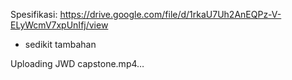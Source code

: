 Spesifikasi: https://drive.google.com/file/d/1rkaU7Uh2AnEQPz-V-ELyWcmV7xpUnIfj/view
+ sedikit tambahan


Uploading JWD capstone.mp4…

